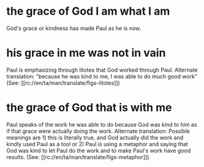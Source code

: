 # the grace of God I am what I am

God's grace or kindness has made Paul as he is now.

# his grace in me was not in vain

Paul is emphasizing through litotes that God worked through Paul. Alternate translation: "because he was kind to me, I was able to do much good work" (See: [[rc://en/ta/man/translate/figs-litotes]])

# the grace of God that is with me

Paul speaks of the work he was able to do because God was kind to him as if that grace were actually doing the work. Alternate translation: Possible meanings are 1) this is literally true, and God actually did the work and kindly used Paul as a tool or 2) Paul is using a metaphor and saying that God was kind to let Paul do the work and to make Paul's work have good results. (See: [[rc://en/ta/man/translate/figs-metaphor]])

